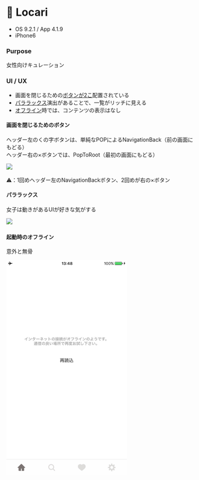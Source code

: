 # 💄 Locari

* OS 9.2.1 / App 4.1.9
* iPhone6

### Purpose
女性向けキュレーション

### UI / UX
* 画面を閉じるための[ボタンが2こ](#locari_navButton)配置されている
* [パララックス](#locari_parallax)演出があることで、一覧がリッチに見える
* [オフライン](#locari_error)時では、コンテンツの表示はなし


#### <a name="locari_navButton">画面を閉じるためのボタン</a>
ヘッダー左のくの字ボタンは、単純なPOPによるNavigationBack（前の画面にもどる）  
ヘッダー右の×ボタンでは、PopToRoot（最初の画面にもどる）  

<img src="https://github.com/mafmoff/100Apps/blob/master/Resources/Images/locari_navButton.gif" width="320px">

⚠️：1回めヘッダー左のNavigationBackボタン、2回めが右の×ボタン   


#### <a name="locari_parallax">パララックス</a>
女子は動きがあるUIが好きな気がする

<img src="https://github.com/mafmoff/100Apps/blob/master/Resources/Images/locari_parallax.gif" width="320px">

#### <a name="locari_error">起動時のオフライン</a>
意外と無骨

<img src="https://github.com/mafmoff/100Apps/blob/master/Resources/Images/locari_error.jpg" width="320px">
